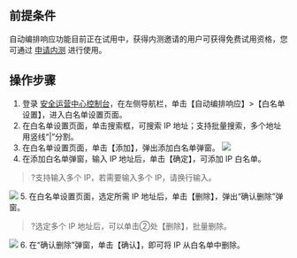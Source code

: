 ##  前提条件
自动编排响应功能目前正在试用中，获得内测邀请的用户可获得免费试用资格，您可通过 [申请内测](https://cloud.tencent.com/apply/p/w5svog9t1nj) 进行使用。

## 操作步骤
1. 登录 [安全运营中心控制台](https://console.cloud.tencent.com/ssav2/soar)，在左侧导航栏，单击【自动编排响应】>【白名单设置】，进入白名单设置页面。
2. 在白名单设置页面，单击搜索框，可搜索 IP 地址；支持批量搜索，多个地址用竖线“|”分割。
3. 在白名单设置页面，单击【添加】，弹出添加白名单弹窗。
![](https://main.qcloudimg.com/raw/71d351f32bbe9da704a7326fca04ef38.png)
4. 在添加白名单弹窗，输入 IP 地址后，单击【确定】，可添加 IP 白名单。
>?支持输入多个 IP，若需要输入多个 IP，请换行输入。
>
![](https://main.qcloudimg.com/raw/9b1d6e9ec6b361cccf7132af63b585d6.png)
5. 在白名单设置页面，选定所需 IP 地址后，单击【删除】，弹出“确认删除”弹窗。
>?选定多个 IP 地址后，可以单击②处【删除】，批量删除。
>
![](https://main.qcloudimg.com/raw/eaf8f3b204af41fb75b74b9af2885844.png)
6. 在“确认删除”弹窗，单击【确认】，即可将 IP 从白名单中删除。
